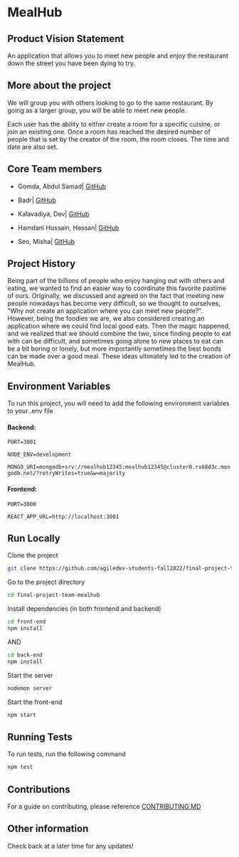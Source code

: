# MealHub

## Product Vision Statement
An application that allows you to meet new people and enjoy the restaurant down the street you have been dying to try.

## More about the project 
We will group you with others looking to go to the same restaurant. By going as a larger group, you will be able to meet new people. 

Each user has the ability to either create a room for a specific cuisine, or join an existing one. Once a room has reached the desired number of people that is set by the creator of the room, the room closes. The time and date are also set.


## Core Team members
* Gomda, Abdul Samad| <a href="https://github.com/asgomda">GitHub</a></br>

* Badr| <a href="https://github.com/ubadr">GitHub</a></br>

* Kalavadiya, Dev| <a href="https://github.com/Dev-Kalavadia">GitHub</a></br>

* Hamdani Hussain, Hassan| <a href="https://github.com/hassanhamdani"> GitHub</a></br>

* Seo, Misha| <a href="https://github.com/mishaseo"> GitHub </a>

## Project History
Being part of the billions of people who enjoy hanging out with others and eating, we wanted to find an easier way to coordinate this favorite pastime of ours.  Originally, we discussed and agreed on the fact that meeting new people nowadays has become very difficult, so we thought to ourselves, "Why not create an application where you can meet new people?".  However, being the foodies we are, we also considered creating an application where we could find local good eats.  Then the magic happened, and we realized that we should combine the two, since finding people to eat with can be difficult, and sometimes going alone to new places to eat can be a bit boring or lonely, but more importantly sometimes the best bonds can be made over a good meal.  These ideas ultimately led to the creation of MealHub.

## Environment Variables

To run this project, you will need to add the following environment variables to your .env file

#### Backend:

`PORT=3001`

`NODE_ENV=development`

`MONGO_URI=mongodb+srv://mealhub12345:mealhub12345@cluster0.rx68d3c.mongodb.net/?retryWrites=true&w=majority`

#### Frontend:

`PORT=3000`

`REACT_APP_URL=http://localhost:3001`

## Run Locally

Clone the project

```bash
git clone https://github.com/agiledev-students-fall2022/final-project-team-mealhub.git
```

Go to the project directory

```bash
cd final-project-team-mealhub
```

Install dependencies (in both frontend and backend)

```bash
cd front-end
npm install
```
AND
```bash
cd back-end
npm install
```

Start the server

```bash
nodemon server
```

Start the front-end

```bash
npm start
```


## Running Tests

To run tests, run the following command

```bash
npm test
```


## Contributions
For a guide on contributing, please reference <a href="https://github.com/agiledev-students-fall2022/final-project-team-mealhub/blob/master/CONTRIBUTING.md">CONTRIBUTING.MD</a>

## Other information
Check back at a later time for any updates!
